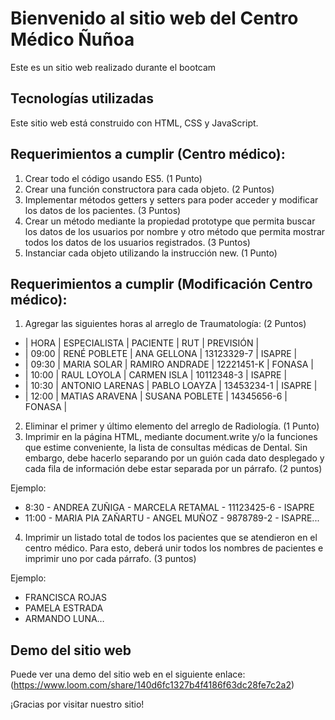 # Bienvenido al sitio web del Centro Médico Ñuñoa

Este es un sitio web realizado durante el bootcam

## Tecnologías utilizadas
Este sitio web está construido con HTML, CSS y JavaScript.

## Requerimientos a cumplir (Centro médico):
1. Crear todo el código usando ES5. (1 Punto)
2. Crear una función constructora para cada objeto. (2 Puntos)
3. Implementar métodos getters y setters para poder acceder y modificar los datos de
los pacientes. (3 Puntos)
4. Crear un método mediante la propiedad prototype que permita buscar los datos de
los usuarios por nombre y otro método que permita mostrar todos los datos de los
usuarios registrados.
(3 Puntos)
5. Instanciar cada objeto utilizando la instrucción new. (1 Punto)

## Requerimientos a cumplir (Modificación Centro médico):
1. Agregar las siguientes horas al arreglo de Traumatología: (2 Puntos)

- | HORA | ESPECIALISTA | PACIENTE | RUT | PREVISIÓN |
- | 09:00 | RENÉ POBLETE | ANA GELLONA | 13123329-7 | ISAPRE |
- | 09:30 | MARIA SOLAR | RAMIRO ANDRADE | 12221451-K | FONASA |
- | 10:00 | RAUL LOYOLA | CARMEN ISLA | 10112348-3 | ISAPRE |
- | 10:30 | ANTONIO LARENAS | PABLO LOAYZA | 13453234-1 | ISAPRE |
- | 12:00 | MATIAS ARAVENA | SUSANA POBLETE | 14345656-6 | FONASA |

2. Eliminar el primer y último elemento del arreglo de Radiología. (1 Punto)
3. Imprimir en la página HTML, mediante document.write y/o la funciones que estime
conveniente, la lista de consultas médicas de Dental. Sin embargo, debe hacerlo
separando por un guión cada dato desplegado y cada fila de información debe estar
separada por un párrafo. (2 puntos)

Ejemplo:
- 8:30 - ANDREA ZUÑIGA - MARCELA RETAMAL - 11123425-6 - ISAPRE
- 11:00 - MARIA PIA ZAÑARTU - ANGEL MUÑOZ - 9878789-2 - ISAPRE...

4. Imprimir un listado total de todos los pacientes que se atendieron en el centro
médico. Para esto, deberá unir todos los nombres de pacientes e imprimir uno por
cada párrafo. (3 puntos)

Ejemplo:
- FRANCISCA ROJAS
- PAMELA ESTRADA
- ARMANDO LUNA…

## Demo del sitio web
Puede ver una demo del sitio web en el siguiente enlace: (https://www.loom.com/share/140d6fc1327b4f4186f63dc28fe7c2a2)

¡Gracias por visitar nuestro sitio!









